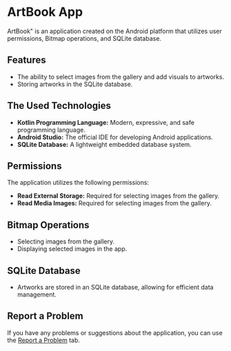 # ArtBook App
ArtBook" is an application created on the Android platform that utilizes user permissions, 
Bitmap operations, and SQLite database.

## Features
- The ability to select images from the gallery and add visuals to artworks.
- Storing artworks in the SQLite database.

## The Used Technologies
- **Kotlin Programming Language:** Modern, expressive, and safe programming language.
- **Android Studio:** The official IDE for developing Android applications.
- **SQLite Database:** A lightweight embedded database system.

## Permissions
The application utilizes the following permissions:
- **Read External Storage:** Required for selecting images from the gallery.
- **Read Media Images:** Required for selecting images from the gallery.

## Bitmap Operations
- Selecting images from the gallery.
- Displaying selected images in the app.

## SQLite Database
- Artworks are stored in an SQLite database, allowing for efficient data management.

## Report a Problem
If you have any problems or suggestions about the application, you can use the [Report a Problem](https://github.com/abdullah-tanriverdi/SQLiteArtBookApp/issues) tab.

